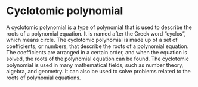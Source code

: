 # Cyclotomic polynomial

A cyclotomic polynomial is a type of polynomial that is used to describe the roots of a polynomial equation. It is named after the Greek word “cyclos”, which means circle. The cyclotomic polynomial is made up of a set of coefficients, or numbers, that describe the roots of a polynomial equation. The coefficients are arranged in a certain order, and when the equation is solved, the roots of the polynomial equation can be found. The cyclotomic polynomial is used in many mathematical fields, such as number theory, algebra, and geometry. It can also be used to solve problems related to the roots of polynomial equations.

